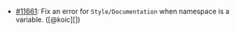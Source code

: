 * [#11661](https://github.com/rubocop/rubocop/pull/11661): Fix an error for `Style/Documentation` when namespace is a variable. ([@koic][])
